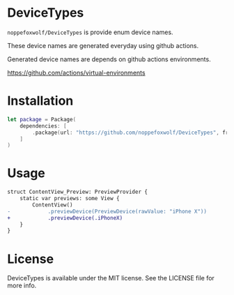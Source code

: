 # DeviceTypes

`noppefoxwolf/DeviceTypes` is provide enum device names.

These device names are generated everyday using github actions.

Generated device names are depends on github actions environments.

https://github.com/actions/virtual-environments

# Installation

```swift
let package = Package(
    dependencies: [
        .package(url: "https://github.com/noppefoxwolf/DeviceTypes", from: "0.0.1")
    ]
)
```

# Usage

```diff
struct ContentView_Preview: PreviewProvider {
    static var previews: some View {
        ContentView()
-            .previewDevice(PreviewDevice(rawValue: "iPhone X"))        
+            .previewDevice(.iPhoneX)
    }
}
```

# License

DeviceTypes is available under the MIT license. See the LICENSE file for more info.

